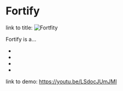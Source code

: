 # Fortify

link to title:
![Fortfity](https://i.imgur.com/k54n11u.png)


Fortify is a...

  *

  *

  *

  *


link to demo:
https://youtu.be/LSdocJUmJMI
